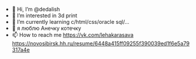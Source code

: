 - 👋 Hi, I’m @dedalish
- 👀 I’m interested in 3d print
- 🌱 I’m currently learning c/html/css/oracle sql/...
- 💞️ я люблю Анечку котечку
- 📫 How to reach me https://vk.com/lehakarasava
https://novosibirsk.hh.ru/resume/6448a415ff09255f390039ed1f6e5a79317a4e
<!---
dedalish/dedalish is a ✨ special ✨ repository because its `README.md` (this file) appears on your GitHub profile.
You can click the Preview link to take a look at your changes.
--->
